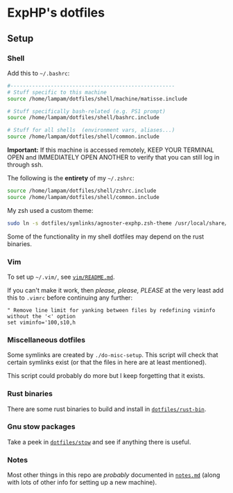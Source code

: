 # ExpHP's dotfiles

## Setup

### Shell

Add this to `~/.bashrc`:

```sh
#-----------------------------------------------------
# Stuff specific to this machine
source /home/lampam/dotfiles/shell/machine/matisse.include

# Stuff specifically bash-related (e.g. PS1 prompt)
source /home/lampam/dotfiles/shell/bashrc.include

# Stuff for all shells  (environment vars, aliases...)
source /home/lampam/dotfiles/shell/common.include
```

**Important:** If this machine is accessed remotely, KEEP YOUR TERMINAL OPEN and IMMEDIATELY OPEN ANOTHER to verify that you can still log in through ssh.

The following is the **entirety** of my `~/.zshrc`:

```sh
source /home/lampam/dotfiles/shell/zshrc.include
source /home/lampam/dotfiles/shell/common.include
```

My zsh used a custom theme:

```sh
sudo ln -s dotfiles/symlinks/agnoster-exphp.zsh-theme /usr/local/share/oh-my-zsh/themes
```

Some of the functionality in my shell dotfiles may depend on the rust binaries.

### Vim

To set up `~/.vim/`, see [`vim/README.md`](vim).

If you can't make it work, then *please, please, PLEASE* at the very least add this to `.vimrc` before continuing any further:

```vim
" Remove line limit for yanking between files by redefining viminfo without the '<' option
set viminfo='100,s10,h
```

### Miscellaneous dotfiles

Some symlinks are created by `./do-misc-setup`.  This script will check that certain symlinks exist (or that the files in here are at least mentioned).

This script could probably do more but I keep forgetting that it exists.

### Rust binaries

There are some rust binaries to build and install in [`dotfiles/rust-bin`](rust-bin).

### Gnu stow packages

Take a peek in [`dotfiles/stow`](stow) and see if anything there is useful.

### Notes

Most other things in this repo are *probably* documented in [`notes.md`](notes/notes.md) (along with lots of other info for setting up a new machine).

